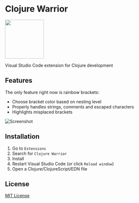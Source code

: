 # Clojure Warrior

<img src="https://raw.githubusercontent.com/tonsky/clojure-warrior/master/extras/icon.png" width="128px" height="128px">

Visual Studio Code extension for Clojure development

## Features

The only feature right now is rainbow brackets:

- Choose bracket color based on nesting level
- Properly handles strings, comments and escaped characters
- Highlights misplaced brackets

![Screenshot](https://raw.githubusercontent.com/tonsky/clojure-warrior/master/extras/screenshot.png)

## Installation

1. Go to `Extensions`
2. Search for `Clojure Warrior`
3. Install
4. Restart Visual Studio Code (or click `Reload window`)
5. Open a Clojure/ClojureScript/EDN file

## License

[MIT License](https://github.com/tonsky/clojure-warrior/blob/master/./LICENSE.txt)

